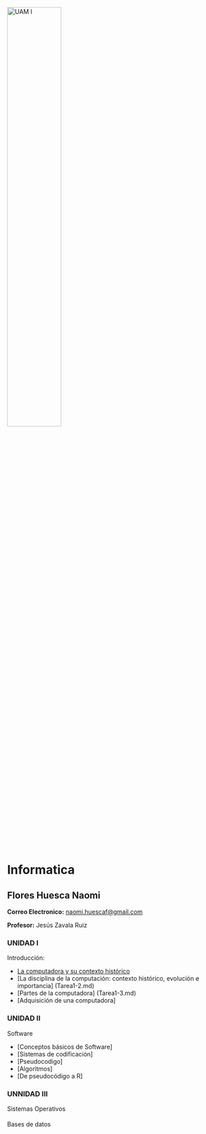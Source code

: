 <img src="Images/UAM Logo PNG.png" alt="UAM I" width="50%"/>

# Informatica
## Flores Huesca Naomi
**Correo Electronico:**  naomi.huescaf@gmail.com


**Profesor:** Jesús Zavala Ruiz

### UNIDAD I
Introducción:
- [La computadora y su contexto histórico](Tarea1.1.md)
- [La disciplina de la computación: contexto histórico, evolución e importancia] (Tarea1-2.md)
- [Partes de la computadora] (Tarea1-3.md)
- [Adquisición de una computadora] 

### UNIDAD II
Software
- [Conceptos básicos de Software]
- [Sistemas de codificación]
- [Pseudocodigo]
- [Algoritmos]
- [De pseudocódigo a R]

### UNNIDAD III
Sistemas Operativos

####
Bases de datos



